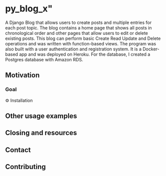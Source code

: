 # py_blog_x" 
A Django Blog that allows users to create posts and multiple entries for each post topic. The blog contains a home page that shows all posts in chronological order and other pages that allow users to edit or delete existing posts. This blog can perform basic Create Read Update and Delete operations and was written with function-based views. The program was also built with a user authentication and registration system. It is a Docker-based app and was deployed on Heroku. For the database, I created a Postgres database with Amazon RDS. 

## Motivation

### Goal

⚙️ Installation

## Other usage examples
## Closing and resources 
## Contact
## Contributing


